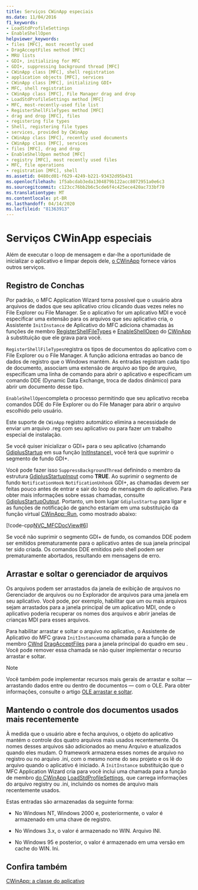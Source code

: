 ```yaml
---
title: Serviços CWinApp especiais
ms.date: 11/04/2016
f1_keywords:
- LoadStdProfileSettings
- EnableShellOpen
helpviewer_keywords:
- files [MFC], most recently used
- DragAcceptFiles method [MFC]
- MRU lists
- GDI+, initializing for MFC
- GDI+, suppressing background thread [MFC]
- CWinApp class [MFC], shell registration
- application objects [MFC], services
- CWinApp class [MFC], initializing GDI+
- MFC, shell registration
- CWinApp class [MFC], File Manager drag and drop
- LoadStdProfileSettings method [MFC]
- MFC, most-recently-used file list
- RegisterShellFileTypes method [MFC]
- drag and drop [MFC], files
- registering file types
- Shell, registering file types
- services, provided by CWinApp
- CWinApp class [MFC], recently used documents
- CWinApp class [MFC], services
- files [MFC], drag and drop
- EnableShellOpen method [MFC]
- registry [MFC], most recently used files
- MFC, file operations
- registration [MFC], shell
ms.assetid: 0480cd01-f629-4249-b221-93432d95b431
ms.openlocfilehash: 1f5abcdab3eda1304879b122acc8072951a0e6c3
ms.sourcegitcommit: c123cc76bb2b6c5cde6f4c425ece420ac733bf70
ms.translationtype: MT
ms.contentlocale: pt-BR
ms.lasthandoff: 04/14/2020
ms.locfileid: "81363913"
---
```

# <a name="special-cwinapp-services"></a>Serviços CWinApp especiais

Além de executar o loop de mensagem e dar-lhe a oportunidade de inicializar o aplicativo e limpar depois dele, [o CWinApp](../mfc/reference/cwinapp-class.md) fornece vários outros serviços.

## <a name="shell-registration"></a><a name="_core_shell_registration"></a>Registro de Conchas

Por padrão, o MFC Application Wizard torna possível que o usuário abra arquivos de dados que seu aplicativo criou clicando duas vezes neles no File Explorer ou File Manager. Se o aplicativo for um aplicativo MDI e você especificar uma extensão para os arquivos que seu aplicativo cria, o Assistente `InitInstance` de Aplicativo do MFC adiciona chamadas às funções de membro [RegisterShellFileTypes](../mfc/reference/cwinapp-class.md#registershellfiletypes) e [EnableShellOpen](../mfc/reference/cwinapp-class.md#enableshellopen) do [CWinApp](../mfc/reference/cwinapp-class.md) à substituição que ele grava para você.

`RegisterShellFileTypes`registra os tipos de documentos do aplicativo com o File Explorer ou o File Manager. A função adiciona entradas ao banco de dados de registro que o Windows mantém. As entradas registram cada tipo de documento, associam uma extensão de arquivo ao tipo de arquivo, especificam uma linha de comando para abrir o aplicativo e especificam um comando DDE (Dynamic Data Exchange, troca de dados dinâmico) para abrir um documento desse tipo.

`EnableShellOpen`completa o processo permitindo que seu aplicativo receba comandos DDE do File Explorer ou do File Manager para abrir o arquivo escolhido pelo usuário.

Este suporte de `CWinApp` registro automático elimina a necessidade de enviar um arquivo .reg com seu aplicativo ou para fazer um trabalho especial de instalação.

Se você quiser inicializar o GDI+ para o seu aplicativo (chamando [GdiplusStartup](/windows/win32/api/gdiplusinit/nf-gdiplusinit-gdiplusstartup) em sua função [InitInstance),](../mfc/reference/cwinapp-class.md#initinstance) você terá que suprimir o segmento de fundo GDI+.

Você pode fazer isso `SuppressBackgroundThread` definindo o membro da estrutura [GdiplusStartupInput](/windows/win32/api/gdiplusinit/ns-gdiplusinit-gdiplusstartupinput) como **TRUE**. Ao suprimir o segmento de fundo `NotificationHook` `NotificationUnhook` GDI+, as chamadas devem ser feitas pouco antes de entrar e sair do loop de mensagem do aplicativo. Para obter mais informações sobre essas chamadas, consulte [GdiplusStartupOutput](/windows/win32/api/gdiplusinit/ns-gdiplusinit-gdiplusstartupoutput). Portanto, um bom lugar `GdiplusStartup` para ligar e as funções de notificação de gancho estariam em uma substituição da função virtual [CWinApp::Run](../mfc/reference/cwinapp-class.md#run), como mostrado abaixo:

[!code-cpp[NVC_MFCDocView#6](../mfc/codesnippet/cpp/special-cwinapp-services_1.cpp)]

Se você não suprimir o segmento GDI+ de fundo, os comandos DDE podem ser emitidos prematuramente para o aplicativo antes de sua janela principal ter sido criada. Os comandos DDE emitidos pelo shell podem ser prematuramente abortados, resultando em mensagens de erro.

## <a name="file-manager-drag-and-drop"></a><a name="_core_file_manager_drag_and_drop"></a>Arrastar e soltar o gerenciador de arquivos

Os arquivos podem ser arrastados da janela de exibição de arquivos no Gerenciador de arquivos ou no Explorador de arquivos para uma janela em seu aplicativo. Você pode, por exemplo, habilitar que um ou mais arquivos sejam arrastados para a janela principal de um aplicativo MDI, onde o aplicativo poderia recuperar os nomes dos arquivos e abrir janelas de crianças MDI para esses arquivos.

Para habilitar arrastar e soltar o arquivo no aplicativo, o Assistente de Aplicativo do MFC grava `InitInstance`uma chamada para a função de membro [CWnd](../mfc/reference/cwnd-class.md) [DragAcceptFiles](../mfc/reference/cwnd-class.md#dragacceptfiles) para a janela principal do quadro em seu . Você pode remover essa chamada se não quiser implementar o recurso arrastar e soltar.

> [!NOTE]
> Você também pode implementar recursos mais gerais de arrastar e soltar — arrastando dados entre ou dentro de documentos — com o OLE. Para obter informações, consulte o artigo [OLE arrastar e soltar](../mfc/drag-and-drop-ole.md).

## <a name="keeping-track-of-the-most-recently-used-documents"></a><a name="_core_keeping_track_of_the_most_recently_used_documents"></a>Mantendo o controle dos documentos usados mais recentemente

À medida que o usuário abre e fecha arquivos, o objeto do aplicativo mantém o controle dos quatro arquivos mais usados recentemente. Os nomes desses arquivos são adicionados ao menu Arquivo e atualizados quando eles mudam. O framework armazena esses nomes de arquivo no registro ou no arquivo .ini, com o mesmo nome do seu projeto e os lê do arquivo quando o aplicativo é iniciado. A `InitInstance` substituição que o MFC Application Wizard cria para você inclui uma chamada para a função de membro [do CWinApp](../mfc/reference/cwinapp-class.md) [LoadStdProfileSettings](../mfc/reference/cwinapp-class.md#loadstdprofilesettings), que carrega informações do arquivo registry ou .ini, incluindo os nomes de arquivo mais recentemente usados.

Estas entradas são armazenadas da seguinte forma:

- No Windows NT, Windows 2000 e, posteriormente, o valor é armazenado em uma chave de registro.

- No Windows 3.x, o valor é armazenado no WIN. Arquivo INI.

- No Windows 95 e posterior, o valor é armazenado em uma versão em cache do WIN. Ini.

## <a name="see-also"></a>Confira também

[CWinApp: a classe do aplicativo](../mfc/cwinapp-the-application-class.md)
